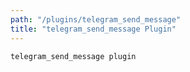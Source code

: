 ```yaml
---
path: "/plugins/telegram_send_message"
title: "telegram_send_message Plugin"
---
```

`telegram_send_message plugin`
